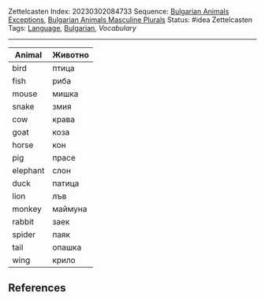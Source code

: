 Zettelcasten Index: 20230302084733
Sequence: [Bulgarian Animals Exceptions](Bulgarian%20Animals%20Exceptions.md), [Bulgarian Animals Masculine Plurals](Bulgarian%20Animals%20Masculine%20Plurals.md)
Status: #idea
Zettelcasten Tags: [Language](../map-of-content/Language.md), [Bulgarian](../map-of-content/Bulgarian.md), *Vocabulary*

---

|Animal|Животно|
|------|--------------|
|bird|птица|
|fish|риба|
|mouse|мишка|
|snake|змия|
|cow|крава|
|goat|коза|
|horse|кон|
|pig|прасе|
|elephant|слон|
|duck|патица|
|lion|лъв|
|monkey|маймуна|
|rabbit|заек|
|spider|паяк|
|tail|опашка|
|wing|крило|

## References
